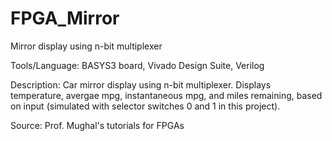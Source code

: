 # FPGA_Mirror
Mirror display using n-bit multiplexer

Tools/Language: BASYS3 board, Vivado Design Suite, Verilog

Description: Car mirror display using n-bit multiplexer. Displays temperature, avergae mpg, instantaneous mpg, and miles remaining, based on input (simulated with selector switches 0 and 1 in this project).

Source: Prof. Mughal's tutorials for FPGAs

